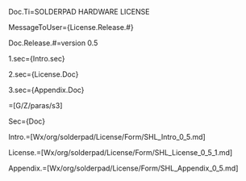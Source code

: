 Doc.Ti=SOLDERPAD HARDWARE LICENSE

MessageToUser={License.Release.#}

Doc.Release.#=version 0.5

1.sec={Intro.sec}

2.sec={License.Doc}

3.sec={Appendix.Doc}

=[G/Z/paras/s3]

Sec={Doc}

Intro.=[Wx/org/solderpad/License/Form/SHL_Intro_0_5.md]

License.=[Wx/org/solderpad/License/Form/SHL_License_0_5_1.md]

Appendix.=[Wx/org/solderpad/License/Form/SHL_Appendix_0_5.md]
